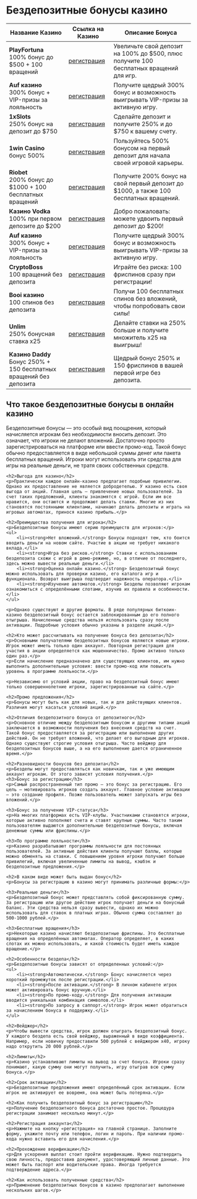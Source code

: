 
<h1>Бездепозитные бонусы казино </h1>


<table>
    <thead>
        <tr>
            <th>Название Казино</th>
            <th>Ссылка на Казино</th>
            <th>Описание Бонуса</th>
        </tr>
    </thead>
    <tbody>
        <tr>
            <td><strong>PlayFortuna</strong><br>100% бонус до $500 + 100 вращений</td>
            <td><a href="https://fortuna-promo.net/alt/pf_gates_of_olympus_en/?4c7f26c08b749d094457154abfc9b4d9" class="btn">регистрация</a><br><a href="#" </a></td>
            <td>Увеличьте свой депозит на 100% до $500, плюс получите 100 бесплатных вращений для игр.</td>
        </tr>
        <tr>
       <td><strong>Auf казино </strong><br>300% бонус + VIP-призы за лояльность</td>
            <td><a href="https://auflink.com/d1d9117ba?registrationPromoCode=WIN300" class="btn">регистрация</a><br><a href="#" </a></td>
            <td>Получите щедрый 300% бонус и возможность выигрывать VIP-призы за активную игру.</td>
        </tr>
        <tr>
            <td><strong>1xSlots</strong><br>250% бонус на депозит до $750</td>
            <td><a href="https://unlimc.net/d3de5f285?registrationPromoCode=WIN300" class="btn">регистрация</a><br><a href="#" </a></td>
            <td>Сделайте депозит и получите 250% и до $750 к вашему счету.</td>
        </tr>
        <tr>
            <td><strong>1win Casino </strong><br>бонус 500%</td>
            <td><a href="https://1wytvn.life/casino/list?open=register#k0ok" class="btn">регистрация</a><br><a href="#" </a></td>
            <td>Пользуйтесь 500% бонусом на первый депозит для начала своей игровой карьеры.</td>
        </tr>
        <td><strong>Riobet</strong><br>200% бонус до $1000 + 100 бесплатных вращений</td>
            <td><a href="https://cutt.ly/gw0Usi4g" class="btn">регистрация</a><br><a href="#" </a></td>
            <td>Получите 200% бонус на свой первый депозит до $1000, а также 100 бесплатных вращений.</td>
        <tr>
            <td><strong>Казино Vodka </strong><br>100% при первом депозите до $200</td>
            <td><a href="https://vodka2.xyz?id=3597" class="btn">регистрация</a><br><a href="#" </a></td>
            <td>Добро пожаловать: можете удвоить первый депозит до $200!</td>
        </tr>
        <tr>
            <td><strong>Auf казино </strong><br>300% бонус + VIP-призы за лояльность</td>
            <td><a href="https://auflink.com/d1d9117ba?registrationPromoCode=WIN300" class="btn">регистрация</a><br><a href="#" </a></td>
            <td>Получите щедрый 300% бонус и возможность выигрывать VIP-призы за активную игру.</td>
        </tr>
        <tr>
            <td><strong>CryptoBoss</strong><br>100 вращений без депозита</td>
            <td><a href="https://cryptobossc.online/d86b78981?registrationPromoCode=WIN300" class="btn">регистрация</a><br><a href="#" </a></td>
            <td>Играйте без риска: 100 фриспинов сразу при регистрации!</td>
        </tr>
        <tr>
            <td><strong>Booi казино</strong><br>100 спинов без депозита</td>
            <td><a href="https://stars-flight.com/s4477f4bb" class="btn">регистрация</a><br><a href="#" </a></td>
            <td>Получи 100 бесплатных спинов без вложений, чтобы попробовать свои силы!</td>
        </tr>
        <tr>
            <td><strong>Unlim</strong><br>250% бонусная ставка x25</td>
            <td><a href="https://unlimc.net/d3de5f285?registrationPromoCode=WIN300" class="btn">регистрация</a><br><a href="#" </a></td>
            <td>Делайте ставки на 250% больше и получите множитель x25 на выигрыш!</td>
        </tr>
        <tr>
            <td><strong>Казино Daddy</strong><br>Бонус 250% + 150 бесплатных вращений без депозита</td>
            <td><a href="https://bit.ly/Daddyaff" class="btn">регистрация</a><br><a href="#"</a></td>
            <td>Щедрый бонус 250% и 150 фриспинов в вашей первой игре без депозита.</td>
        </tr>
    </tbody>
</table>




<div>
    <h2>Что такое бездепозитные бонусы в онлайн казино</h2>
    <p>Бездепозитные бонусы — это особый вид поощрения, который начисляется игрокам без необходимости вносить депозит. Это означает, что игроки не делают вложений. Достаточно просто зарегистрироваться на платформе или ввести промо-код. Такой бонус обычно предоставляется в виде небольшой суммы денег или пакета бесплатных вращений. Игроки могут использовать эти средства для игры на реальные деньги, не тратя своих собственных средств.</p>
  
    <h2>Выгода для казино</h2>
    <p>Практически каждое онлайн-казино предлагает подобные привилегии. Однако их предоставление не является добродетелью. У казино есть своя выгода от акций. Главная цель — привлечение новых пользователей. За счет таких предложений, клиенты знакомятся с игрой. Если им все нравится, они остаются и продолжают делать ставки. Многие из них становятся постоянными клиентами, начинают делать депозиты и играть на игровых автоматах, принося казино прибыль.</p>
  
    <h2>Преимущества получения для игрока</h2>
    <p>Бездепозитные бонусы имеют серию преимуществ для игроков:</p>
    <ul>
        <li><strong>Нет вложений.</strong> Бонусы подходят тем, кто боится вводить деньги на новом сайте. Участие в акции не требует никакого вклада.</li>
        <li><strong>Игра без рисков.</strong> Ставки с использованием бездепозита схожи с игрой в демо-режиме, но, в отличие от последнего, здесь можно вывести реальные деньги.</li>
        <li><strong>Оценка онлайн казино.</strong> Бездепозитный бонус можно использовать для проверки казино, его каталога игр и функционала. Возврат выигрыша подтвердит надежность оператора.</li>
        <li><strong>Изучение автоматов.</strong> Бездепы позволяют игрокам ознакомиться с определёнными слотами, изучив их правила и особенности.</li>
    </ul>
  
    <p>Однако существуют и другие форматы. В ряде популярных биткоин-казино бездепозитный бонус остается заблокированным до его полного отыгрыша. Начисленные средства нельзя использовать сразу после активации. Подробные условия обычно указаны в разделе акций.</p>
  
    <h2>Кто может рассчитывать на получение бонуса без депозита</h2>
    <p>Основными получателями бездепозитных бонусов являются новые игроки. Игрок может иметь только один аккаунт. Повторная регистрация для участия в акции определяется как мошенничество. Промо активно только один раз.</p>
    <p>Если начисление предназначено для существующих клиентов, им нужно выполнить дополнительные условия: ввести промо-код или повысить уровень в программе лояльности.</p>
  
    <p>Независимо от условий акции, право на бездепозитный бонус имеют только совершеннолетние игроки, зарегистрированные на сайте.</p>
  
    <h2>Промо предложения</h2>
    <p>Бонусы могут быть как для новых, так и для действующих клиентов. Различия могут касаться условий акций.</p>
  
    <h2>Отличия бездепозитного бонуса от депозитного</h2>
    <p>Основное отличие между бездепозитным бонусом и другими типами акций заключается в возможности получения без внесения средств на счет. Такой бонус предоставляется за регистрацию или выполнение других действий. Он не требует вложений, что делает его выгодным для игроков. Однако существуют строгие условия отыгрыша. Часто вейджер для бездепозитных бонусов выше, а на его выполнение дается ограниченное время.</p>
  
    <h2>Разновидности бонусов без депозита</h2>
    <p>Бездепы могут предоставляться как новичкам, так и уже имеющим аккаунт игрокам. От этого зависят условия получения.</p>
    <h3>Бонус за регистрацию</h3>
    <p>Самый распространенный тип промо — это бонус за регистрацию. Его цель — мотивировать игроков создать аккаунт. Главное условие активации — это создание профиля. Позже пользователь может запускать игры без вложений.</p>
  
    <h3>Бонус за получение VIP-статуса</h3>
    <p>На многих платформах есть VIP-клубы. Участниками становятся игроки, которые активно пополняют счета и ставят крупные суммы. Часто таким пользователям выдаются дополнительные бездепозитные бонусы, включая денежные суммы или фриспины.</p>
  
    <h3>По программе лояльности</h3>
    <p>Казино разрабатывают программы лояльности для постоянных пользователей. За активные действия клиенты получают баллы, которые можно обменять на ставки. С повышением уровня игроки получают больше привилегий, включая увеличенные лимиты на вывод, кэшбэк и бездепозитные предложения.</p>
  
    <h2>В каком виде может быть выдан бонус</h2>
    <p>Бонусы за регистрацию в казино могут принимать различные формы:</p>
  
    <h3>Реальные деньги</h3>
    <p>Бездепозитный бонус может представлять собой фиксированную сумму. За регистрацию или другое действие игрок получает деньги на бонусный баланс. Эти средства нельзя сразу вывести, однако их можно использовать для ставок в платных играх. Обычно сумма составляет до 500-1000 рублей.</p>
  
    <h3>Бесплатные вращения</h3>
    <p>Некоторые казино начисляют бездепозитные фриспины. Это бесплатные вращения на определённых автоматах. Оператор определяет, в каких слотах их можно использовать, и какой стоимость будет иметь каждое вращение.</p>
  
    <h2>Особенности бездепа</h2>
    <p>Бездепозитные бонусы зависят от определенных условий:</p>
    <ul>
        <li><strong>Автоматически.</strong> Бонус начисляется через короткий промежуток после регистрации.</li>
        <li><strong>После активации.</strong> В личном кабинете игрок может активировать бонус вручную.</li>
        <li><strong>По промо-коду.</strong> Для получения активации вводится уникальная комбинация символов.</li>
        <li><strong>По запросу в саппорт.</strong> Игрок может обратиться за начислением бонуса в поддержку.</li>
    </ul>
  
    <h2>Вейджер</h2>
    <p>Чтобы вывести средства, игрок должен отыграть бездепозитный бонус. У каждого бездепа есть свой вейджер, выраженный в виде коэффициента. Например, если новичку предоставили 500 рублей с вейджером х40, игроку надо открутить 20 000 рублей.</p>
  
    <h2>Лимиты</h2>
    <p>Казино устанавливают лимиты на вывод за счет бонуса. Игроки сразу понимают, какую сумму они могут получить, игру отыграв всю сумму бонуса.</p>
  
    <h2>Срок активации</h2>
    <p>Бездепозитные предложения имеют определённый срок активации. Если игрок не активирует ее вовремя, она может быть потеряна.</p>
  
    <h2>Как получить бездепозитный бонус за регистрацию</h2>
    <p>Получение бездепозитного бонуса достаточно простое. Процедура регистрации занимает несколько минут.</p>
  
    <h2>Регистрация аккаунта</h2>
    <p>Нажмите на кнопку «регистрация» на главной странице. Заполните форму, укажите почту или телефон, логин и пароль. При наличии промо-кода нужно вставить его для начисления.</p>
  
    <h2>Прохождение верификации</h2>
    <p>Для ускорения выплат стоит пройти верификацию. Нужно подтвердить свою личность, предоставив документ, удостоверяющий личные данные. Это может быть паспорт или водительские права. Иногда требуется подтверждение адреса.</p>
  
    <h2>Как использовать полученные средства</h2>
    <p>Применение бездепозитных бонусов в казино предполагает выполнение нескольких шагов.</p>
</div>
